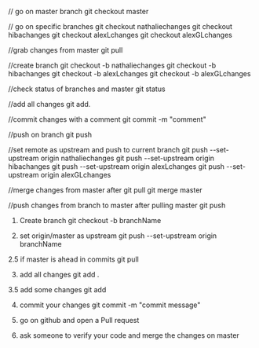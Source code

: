 // go on master branch
git checkout master

// go on specific branches
git checkout nathaliechanges
git checkout hibachanges
git checkout alexLchanges
git checkout alexGLchanges

//grab changes from master
git pull 

//create branch
git checkout -b nathaliechanges
git checkout -b hibachanges
git checkout -b alexLchanges
git checkout -b alexGLchanges

//check status of branches and master
git status

//add all changes 
git add.

//commit changes with a comment
git commit -m "comment"

//push on branch
git push

//set remote as upstream and push to current branch
git push --set-upstream origin nathaliechanges
git push --set-upstream origin hibachanges
git push --set-upstream origin alexLchanges
git push --set-upstream origin alexGLchanges

//merge changes from master after git pull
git merge master

//push changes from branch to master after pulling master
git push

1. Create branch
  git checkout -b branchName

2. set origin/master as upstream
  git push --set-upstream origin branchName

2.5 if master is ahead in commits
  git pull

3. add all changes
  git add .

3.5 add some changes
  git add <fileName>

4. commit your changes
  git commit -m "commit message"

5. go on github and open a Pull request

6. ask someone to verify your code and merge the changes on master